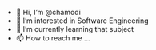- 👋 Hi, I’m @chamodi
- 👀 I’m interested in Software Engineering
- 🌱 I’m currently learning that subject
- 📫 How to reach me ...

<!---
chamodi990/chamodi990 is a ✨ special ✨ repository because its `README.md` (this file) appears on your GitHub profile.
You can click the Preview link to take a look at your changes.
--->
